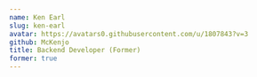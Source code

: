 ```yaml
---
name: Ken Earl
slug: ken-earl
avatar: https://avatars0.githubusercontent.com/u/1807843?v=3
github: McKenjo
title: Backend Developer (Former)
former: true
---
```

